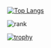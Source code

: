 [![Top Langs](https://github-readme-stats.vercel.app/api/top-langs/?username=g-n-x&langs_count=20&theme=gruvbox&layout=compact)](https://github.com/anuraghazra/github-readme-stats)

![rank](https://github-readme-stats.vercel.app/api?username=g-n-x&show_icons=true&theme=gruvbox)

[![trophy](https://github-profile-trophy.vercel.app/?username=g-n-x&theme=gruvbox&no-bg=true&no-frame=true&column=3&margin-w=15&margin-h=15)](https://github.com/ryo-ma/github-profile-trophy)
